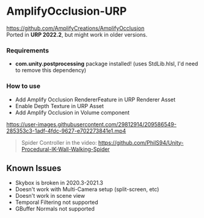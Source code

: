 # AmplifyOcclusion-URP
https://github.com/AmplifyCreations/AmplifyOcclusion \
Ported in **URP 2022.2**, but might work in older versions.

### Requirements
* <b>com.unity.postprocessing</b> package installed! (uses StdLib.hlsl, I'd need to remove this dependency)

### How to use
* Add Amplify Occlusion RendererFeature in URP Renderer Asset
* Enable Depth Texture in URP Asset
* Add Amplify Occlusion in Volume component

https://user-images.githubusercontent.com/29812914/209586549-285353c3-1adf-4fdc-9627-e702273841e1.mp4
>Spider Controller in the video: https://github.com/PhilS94/Unity-Procedural-IK-Wall-Walking-Spider

## Known Issues
* Skybox is broken in 2020.3-2021.3
* Doesn't work with Multi-Camera setup (split-screen, etc)
* Doesn't work in scene view
* Temporal Filtering not supported
* GBuffer Normals not supported



